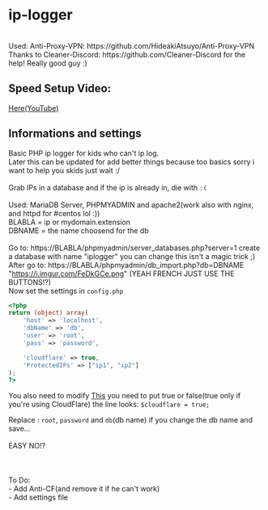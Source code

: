 # ip-logger

<br>
Used: Anti-Proxy-VPN: https://github.com/HideakiAtsuyo/Anti-Proxy-VPN
<br>
Thanks to Cleaner-Discord: https://github.com/Cleaner-Discord for the help! Really good guy :)
<br>

## Speed Setup Video:

[Here(YouTube)](https://www.youtube.com/watch?v=6OOnHM3LQ_c)

## Informations and settings


Basic PHP ip logger for kids who can't ip log.<br>Later this can be updated for add better things because too basics sorry i want to help you skids just wait :/<br><br>Grab IPs in a database and if the ip is already in, die with `:(`<br><br>Used: MariaDB Server, PHPMYADMIN and apache2(work also with nginx, and httpd for #centos lol :))<br>BLABLA = ip or mydomain.extension<br>DBNAME = the name choosend for the db<br><br>Go to: https://BLABLA/phpmyadmin/server_databases.php?server=1 create a database with name "iplogger" you can change this isn't a magic trick ;)<br>After go to: https://BLABLA/phpmyadmin/db_import.php?db=DBNAME "https://i.imgur.com/FeDkGCe.png" (YEAH FRENCH JUST USE THE BUTTONS!?)<br>Now set the settings in `config.php`<br>
```php
<?php
return (object) array(
    'host' => 'localhost',
    'dbName' => 'db',
    'user' => 'root',
    'pass' => 'password',

    'cloudflare' => true,
    'ProtectedIPs' => ["ip1", "ip2"]
);
?>
```

You also need to modify [This](https://github.com/HideakiAtsuyo/ip-logger/blob/4dbb72ad33fe5e0dfca82d91e161a22a6f18ae5f/grab.php#L9) you need to put true or false(true only if you're using CloudFlare) the line looks: `$cloudflare = true;`


Replace : `root`, `password` and `db`(db name) if you change the db name and save...<br><br>EASY NO!?<br><br><br><br>To Do:<br>- Add Anti-CF(and remove it if he can't work)<br>- Add settings file<br>
